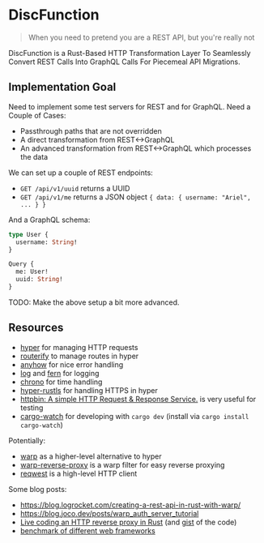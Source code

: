 # DiscFunction

> When you need to pretend you are a REST API, but you're really not

DiscFunction is a Rust-Based HTTP Transformation Layer To Seamlessly Convert REST Calls Into GraphQL Calls For Piecemeal API Migrations.

## Implementation Goal

Need to implement some test servers for REST and for GraphQL.
Need a Couple of Cases:

- Passthrough paths that are not overridden
- A direct transformation from REST<->GraphQL
- An advanced transformation from REST<->GraphQL which processes the data

We can set up a couple of REST endpoints:

- `GET /api/v1/uuid` returns a UUID
- `GET /api/v1/me` returns a JSON object `{ data: { username: "Ariel", ... } }`

And a GraphQL schema:

```graphql
type User {
  username: String!
}

Query {
  me: User!
  uuid: String!
}
```

TODO: Make the above setup a bit more advanced.

## Resources

- [hyper](https://docs.rs/crate/hyper) for managing HTTP requests
- [routerify](https://github.com/routerify/routerify) to manage routes in hyper
- [anyhow](https://docs.rs/anyhow/) for nice error handling
- [log](https://docs.rs/log/) and [fern](https://docs.rs/fern) for logging
- [chrono](https://docs.rs/chrono/) for time handling
- [hyper-rustls](https://docs.rs/hyper-rustls) for handling HTTPS in hyper
- [httpbin: A simple HTTP Request & Response Service.](http://httpbin.org) is very useful for testing
- [cargo-watch](https://crates.io/crates/cargo-watch) for developing with `cargo dev` (install via `cargo install cargo-watch`)

Potentially:

- [warp](https://github.com/seanmonstar/warp) as a higher-level alternative to hyper
- [warp-reverse-proxy](https://github.com/danielSanchezQ/warp-reverse-proxy) is a warp filter for easy reverse proxying
- [reqwest](https://github.com/seanmonstar/reqwest) is a high-level HTTP client

Some blog posts:

- https://blog.logrocket.com/creating-a-rest-api-in-rust-with-warp/
- https://blog.joco.dev/posts/warp_auth_server_tutorial
- [Live coding an HTTP reverse proxy in Rust](https://www.youtube.com/watch?v=FcHYQMRfGWw) (and [gist](https://gist.github.com/snoyberg/35a661fff527692d09675ef540c7c1eb) of the code)
- [benchmark of different web frameworks](https://github.com/routerify/routerify-benchmark)
